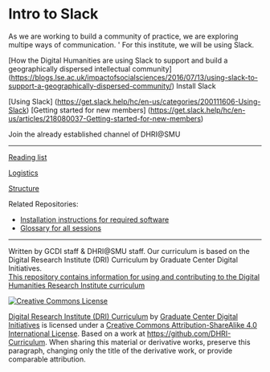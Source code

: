 # Intro to Slack

As we are working to build a community of practice, we are exploring multipe ways of communication. 
'
For this institute, we will be using Slack.  

[How the Digital Humanities are using Slack to support and build a geographically dispersed intellectual community] (https://blogs.lse.ac.uk/impactofsocialsciences/2016/07/13/using-slack-to-support-a-geographically-dispersed-community/)
Install Slack

[Using Slack] (https://get.slack.help/hc/en-us/categories/200111606-Using-Slack) 
[Getting started for new members] (https://get.slack.help/hc/en-us/articles/218080037-Getting-started-for-new-members)


Join the already established channel of DHRI@SMU 





-----

[Reading list](sections/readings.md)  

[Logistics](sections/logistics.md)  

[Structure](sections/structure.md)  

  

Related Repositories:
* [Installation instructions for required software](https://github.com/DHRI-Curriculum/install)
* [Glossary for all sessions](https://github.com/DHRI-Curriculum/glossary)


-----

Written by GCDI staff & DHRI@SMU staff.
Our curriculum is based on the Digital Research Institute (DRI) Curriculum by Graduate Center Digital Initiatives.   
[This repository contains information for using and contributing to the Digital Humanities Research Institute curriculum](https://github.com/DHRI-Curriculum/guide) 

[![Creative Commons License](https://i.creativecommons.org/l/by-sa/4.0/88x31.png)](http://creativecommons.org/licenses/by-sa/4.0/)

[Digital Research Institute (DRI) Curriculum](http://purl.org/dc/terms/) by [Graduate Center Digital Initiatives](https://gcdi.commons.gc.cuny.edu/) is licensed under a [Creative Commons Attribution-ShareAlike 4.0 International License](http://creativecommons.org/licenses/by-sa/4.0/). Based on a work at <https://github.com/DHRI-Curriculum>. When sharing this material or derivative works, preserve this paragraph, changing only the title of the derivative work, or provide comparable attribution.